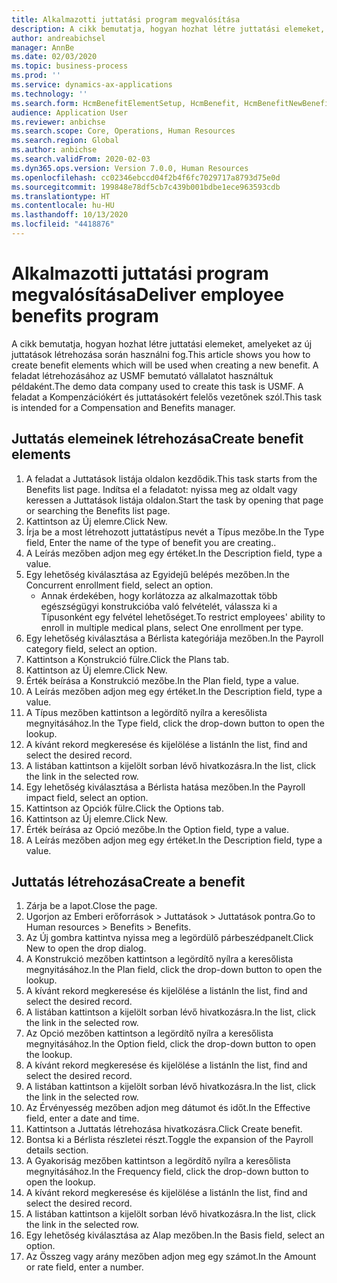 ```yaml
---
title: Alkalmazotti juttatási program megvalósítása
description: A cikk bemutatja, hogyan hozhat létre juttatási elemeket, amelyeket az új juttatások létrehozása során használni fog.
author: andreabichsel
manager: AnnBe
ms.date: 02/03/2020
ms.topic: business-process
ms.prod: ''
ms.service: dynamics-ax-applications
ms.technology: ''
ms.search.form: HcmBenefitElementSetup, HcmBenefit, HcmBenefitNewBenefit, HcmBenefitPlanLookup, BenefitWorkspace, HcmBenefitSummaryPart
audience: Application User
ms.reviewer: anbichse
ms.search.scope: Core, Operations, Human Resources
ms.search.region: Global
ms.author: anbichse
ms.search.validFrom: 2020-02-03
ms.dyn365.ops.version: Version 7.0.0, Human Resources
ms.openlocfilehash: cc02346ebccd04f2b4f6fc7029717a8793d75e0d
ms.sourcegitcommit: 199848e78df5cb7c439b001bdbe1ece963593cdb
ms.translationtype: HT
ms.contentlocale: hu-HU
ms.lasthandoff: 10/13/2020
ms.locfileid: "4418876"
---
```

# <a name="deliver-employee-benefits-program"></a><span data-ttu-id="43953-103">Alkalmazotti juttatási program megvalósítása</span><span class="sxs-lookup"><span data-stu-id="43953-103">Deliver employee benefits program</span></span>

<span data-ttu-id="43953-104">A cikk bemutatja, hogyan hozhat létre juttatási elemeket, amelyeket az új juttatások létrehozása során használni fog.</span><span class="sxs-lookup"><span data-stu-id="43953-104">This article shows you how to create benefit elements which will be used when creating a new benefit.</span></span> <span data-ttu-id="43953-105">A feladat létrehozásához az USMF bemutató vállalatot használtuk példaként.</span><span class="sxs-lookup"><span data-stu-id="43953-105">The demo data company used to create this task is USMF.</span></span> <span data-ttu-id="43953-106">A feladat a Kompenzációkért és juttatásokért felelős vezetőnek szól.</span><span class="sxs-lookup"><span data-stu-id="43953-106">This task is intended for a Compensation and Benefits manager.</span></span>


## <a name="create-benefit-elements"></a><span data-ttu-id="43953-107">Juttatás elemeinek létrehozása</span><span class="sxs-lookup"><span data-stu-id="43953-107">Create benefit elements</span></span>
1. <span data-ttu-id="43953-108">A feladat a Juttatások listája oldalon kezdődik.</span><span class="sxs-lookup"><span data-stu-id="43953-108">This task starts from the Benefits list page.</span></span> <span data-ttu-id="43953-109">Indítsa el a feladatot: nyissa meg az oldalt vagy keressen a Juttatások listája oldalon.</span><span class="sxs-lookup"><span data-stu-id="43953-109">Start the task by opening that page or searching the Benefits list page.</span></span>
2. <span data-ttu-id="43953-110">Kattintson az Új elemre.</span><span class="sxs-lookup"><span data-stu-id="43953-110">Click New.</span></span>
3. <span data-ttu-id="43953-111">Írja be a most létrehozott juttatástípus nevét a Típus mezőbe.</span><span class="sxs-lookup"><span data-stu-id="43953-111">In the Type field, Enter the name of the type of benefit you are creating..</span></span>
4. <span data-ttu-id="43953-112">A Leírás mezőben adjon meg egy értéket.</span><span class="sxs-lookup"><span data-stu-id="43953-112">In the Description field, type a value.</span></span>
5. <span data-ttu-id="43953-113">Egy lehetőség kiválasztása az Egyidejű belépés mezőben.</span><span class="sxs-lookup"><span data-stu-id="43953-113">In the Concurrent enrollment field, select an option.</span></span>
    * <span data-ttu-id="43953-114">Annak érdekében, hogy korlátozza az alkalmazottak több egészségügyi konstrukcióba való felvételét, válassza ki a Típusonként egy felvétel lehetőséget.</span><span class="sxs-lookup"><span data-stu-id="43953-114">To restrict employees' ability to enroll in multiple medical plans, select One enrollment per type.</span></span>  
6. <span data-ttu-id="43953-115">Egy lehetőség kiválasztása a Bérlista kategóriája mezőben.</span><span class="sxs-lookup"><span data-stu-id="43953-115">In the Payroll category field, select an option.</span></span>
7. <span data-ttu-id="43953-116">Kattintson a Konstrukció fülre.</span><span class="sxs-lookup"><span data-stu-id="43953-116">Click the Plans tab.</span></span>
8. <span data-ttu-id="43953-117">Kattintson az Új elemre.</span><span class="sxs-lookup"><span data-stu-id="43953-117">Click New.</span></span>
9. <span data-ttu-id="43953-118">Érték beírása a Konstrukció mezőbe.</span><span class="sxs-lookup"><span data-stu-id="43953-118">In the Plan field, type a value.</span></span>
10. <span data-ttu-id="43953-119">A Leírás mezőben adjon meg egy értéket.</span><span class="sxs-lookup"><span data-stu-id="43953-119">In the Description field, type a value.</span></span>
11. <span data-ttu-id="43953-120">A Típus mezőben kattintson a legördítő nyílra a keresőlista megnyitásához.</span><span class="sxs-lookup"><span data-stu-id="43953-120">In the Type field, click the drop-down button to open the lookup.</span></span>
12. <span data-ttu-id="43953-121">A kívánt rekord megkeresése és kijelölése a listán</span><span class="sxs-lookup"><span data-stu-id="43953-121">In the list, find and select the desired record.</span></span>
13. <span data-ttu-id="43953-122">A listában kattintson a kijelölt sorban lévő hivatkozásra.</span><span class="sxs-lookup"><span data-stu-id="43953-122">In the list, click the link in the selected row.</span></span>
14. <span data-ttu-id="43953-123">Egy lehetőség kiválasztása a Bérlista hatása mezőben.</span><span class="sxs-lookup"><span data-stu-id="43953-123">In the Payroll impact field, select an option.</span></span>
15. <span data-ttu-id="43953-124">Kattintson az Opciók fülre.</span><span class="sxs-lookup"><span data-stu-id="43953-124">Click the Options tab.</span></span>
16. <span data-ttu-id="43953-125">Kattintson az Új elemre.</span><span class="sxs-lookup"><span data-stu-id="43953-125">Click New.</span></span>
17. <span data-ttu-id="43953-126">Érték beírása az Opció mezőbe.</span><span class="sxs-lookup"><span data-stu-id="43953-126">In the Option field, type a value.</span></span>
18. <span data-ttu-id="43953-127">A Leírás mezőben adjon meg egy értéket.</span><span class="sxs-lookup"><span data-stu-id="43953-127">In the Description field, type a value.</span></span>

## <a name="create-a-benefit"></a><span data-ttu-id="43953-128">Juttatás létrehozása</span><span class="sxs-lookup"><span data-stu-id="43953-128">Create a benefit</span></span>
1. <span data-ttu-id="43953-129">Zárja be a lapot.</span><span class="sxs-lookup"><span data-stu-id="43953-129">Close the page.</span></span>
2. <span data-ttu-id="43953-130">Ugorjon az Emberi erőforrások > Juttatások > Juttatások pontra.</span><span class="sxs-lookup"><span data-stu-id="43953-130">Go to Human resources > Benefits > Benefits.</span></span>
3. <span data-ttu-id="43953-131">Az Új gombra kattintva nyissa meg a legördülő párbeszédpanelt.</span><span class="sxs-lookup"><span data-stu-id="43953-131">Click New to open the drop dialog.</span></span>
4. <span data-ttu-id="43953-132">A Konstrukció mezőben kattintson a legördítő nyílra a keresőlista megnyitásához.</span><span class="sxs-lookup"><span data-stu-id="43953-132">In the Plan field, click the drop-down button to open the lookup.</span></span>
5. <span data-ttu-id="43953-133">A kívánt rekord megkeresése és kijelölése a listán</span><span class="sxs-lookup"><span data-stu-id="43953-133">In the list, find and select the desired record.</span></span>
6. <span data-ttu-id="43953-134">A listában kattintson a kijelölt sorban lévő hivatkozásra.</span><span class="sxs-lookup"><span data-stu-id="43953-134">In the list, click the link in the selected row.</span></span>
7. <span data-ttu-id="43953-135">Az Opció mezőben kattintson a legördítő nyílra a keresőlista megnyitásához.</span><span class="sxs-lookup"><span data-stu-id="43953-135">In the Option field, click the drop-down button to open the lookup.</span></span>
8. <span data-ttu-id="43953-136">A kívánt rekord megkeresése és kijelölése a listán</span><span class="sxs-lookup"><span data-stu-id="43953-136">In the list, find and select the desired record.</span></span>
9. <span data-ttu-id="43953-137">A listában kattintson a kijelölt sorban lévő hivatkozásra.</span><span class="sxs-lookup"><span data-stu-id="43953-137">In the list, click the link in the selected row.</span></span>
10. <span data-ttu-id="43953-138">Az Érvényesség mezőben adjon meg dátumot és időt.</span><span class="sxs-lookup"><span data-stu-id="43953-138">In the Effective field, enter a date and time.</span></span>
11. <span data-ttu-id="43953-139">Kattintson a Juttatás létrehozása hivatkozásra.</span><span class="sxs-lookup"><span data-stu-id="43953-139">Click Create benefit.</span></span>
12. <span data-ttu-id="43953-140">Bontsa ki a Bérlista részletei részt.</span><span class="sxs-lookup"><span data-stu-id="43953-140">Toggle the expansion of the Payroll details section.</span></span>
13. <span data-ttu-id="43953-141">A Gyakoriság mezőben kattintson a legördítő nyílra a keresőlista megnyitásához.</span><span class="sxs-lookup"><span data-stu-id="43953-141">In the Frequency field, click the drop-down button to open the lookup.</span></span>
14. <span data-ttu-id="43953-142">A kívánt rekord megkeresése és kijelölése a listán</span><span class="sxs-lookup"><span data-stu-id="43953-142">In the list, find and select the desired record.</span></span>
15. <span data-ttu-id="43953-143">A listában kattintson a kijelölt sorban lévő hivatkozásra.</span><span class="sxs-lookup"><span data-stu-id="43953-143">In the list, click the link in the selected row.</span></span>
16. <span data-ttu-id="43953-144">Egy lehetőség kiválasztása az Alap mezőben.</span><span class="sxs-lookup"><span data-stu-id="43953-144">In the Basis field, select an option.</span></span>
17. <span data-ttu-id="43953-145">Az Összeg vagy arány mezőben adjon meg egy számot.</span><span class="sxs-lookup"><span data-stu-id="43953-145">In the Amount or rate field, enter a number.</span></span>

